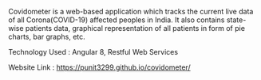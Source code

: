 Covidometer is a web-based application which tracks the current live data of all Corona(COVID-19) affected peoples in India. It also contains state-wise patients data, graphical representation of all patients in form of pie charts, bar graphs, etc.

Technology Used : Angular 8, Restful Web Services

Website Link : https://punit3299.github.io/covidometer/
